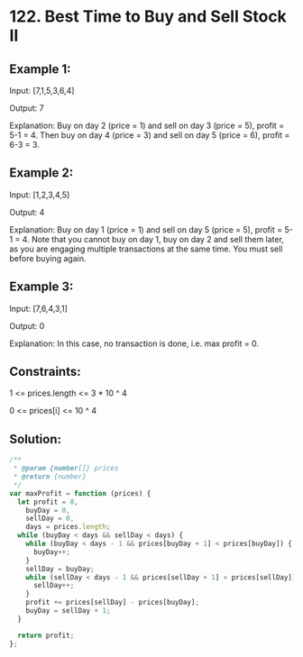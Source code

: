 # 122. Best Time to Buy and Sell Stock II

## Example 1:

Input: [7,1,5,3,6,4]

Output: 7

Explanation: Buy on day 2 (price = 1) and sell on day 3 (price = 5), profit = 5-1 = 4.
Then buy on day 4 (price = 3) and sell on day 5 (price = 6), profit = 6-3 = 3.

## Example 2:

Input: [1,2,3,4,5]

Output: 4

Explanation: Buy on day 1 (price = 1) and sell on day 5 (price = 5), profit = 5-1 = 4.
Note that you cannot buy on day 1, buy on day 2 and sell them later, as you are
engaging multiple transactions at the same time. You must sell before buying again.

## Example 3:

Input: [7,6,4,3,1]

Output: 0

Explanation: In this case, no transaction is done, i.e. max profit = 0.

## Constraints:

1 <= prices.length <= 3 \* 10 ^ 4

0 <= prices[i] <= 10 ^ 4

## Solution:

```javascript
/**
 * @param {number[]} prices
 * @return {number}
 */
var maxProfit = function (prices) {
  let profit = 0,
    buyDay = 0,
    sellDay = 0,
    days = prices.length;
  while (buyDay < days && sellDay < days) {
    while (buyDay < days - 1 && prices[buyDay + 1] < prices[buyDay]) {
      buyDay++;
    }
    sellDay = buyDay;
    while (sellDay < days - 1 && prices[sellDay + 1] > prices[sellDay]) {
      sellDay++;
    }
    profit += prices[sellDay] - prices[buyDay];
    buyDay = sellDay + 1;
  }

  return profit;
};
```

